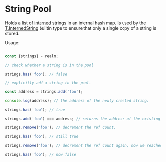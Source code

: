 # String Pool

Holds a list of [interned](https://en.wikipedia.org/wiki/String_interning) strings in an internal hash map.
Is used by the [T.InternedString](../builtin/interned-string) builtin type to ensure that only a single copy of a string is stored.

Usage:

```js

const {strings} = realm;

// check whether a string is in the pool

strings.has('foo'); // false

// explicitly add a string to the pool.

const address = strings.add('foo');

console.log(address); // the address of the newly created string.

strings.has('foo'); // true

strings.add('foo') === address; // returns the address of the existing string, incrementing the refcount

strings.remove('foo'); // decrement the ref count.

strings.has('foo'); // still true

strings.remove('foo'); // decrement the ref count again, now we reached zero actually remove it from the pool.

strings.has('foo'); // now false

```